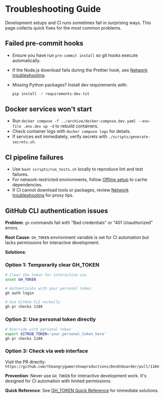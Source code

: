 # Troubleshooting Guide

Development setups and CI runs sometimes fail in surprising ways.
This page collects quick fixes for the most common problems.

## Failed pre-commit hooks

- Ensure you have run `pre-commit install` so git hooks execute automatically.
- If the Node.js download fails during the Prettier hook, see
  [Network troubleshooting](network-troubleshooting.md#pre-commit-nodeenv-ssl-errors).
- Missing Python packages? Install dev requirements with:

    ```bash
    pip install -r requirements-dev.txt
    ```

## Docker services won't start

- Run `docker compose -f ../archive/docker-compose.dev.yaml --env-file .env.dev up -d` to rebuild containers.
- Check container logs with `docker compose logs` for details.
- If services exit immediately, verify secrets with `./scripts/generate-secrets.sh`.

## CI pipeline failures

- Use `bash scripts/run_tests.sh` locally to reproduce lint and test failures.
- For network-restricted environments, follow [Offline setup](offline-setup.md) to cache dependencies.
- If CI cannot download tools or packages, review [Network troubleshooting](network-troubleshooting.md) for proxy tips.

## GitHub CLI authentication issues

**Problem**: `gh` commands fail with "Bad credentials" or "401 Unauthorized" errors.

**Root Cause**: `GH_TOKEN` environment variable is set for CI automation but lacks permissions for interactive development.

**Solutions**:

### Option 1: Temporarily clear GH_TOKEN

```bash
# Clear the token for interactive use
unset GH_TOKEN

# Authenticate with your personal token
gh auth login

# Use GitHub CLI normally
gh pr checks 1184
```

### Option 2: Use personal token directly

```bash
# Override with personal token
export GITHUB_TOKEN='your_personal_token_here'
gh pr checks 1184
```

### Option 3: Check via web interface

Visit the PR directly: `https://github.com/theangrygamershowproductions/DevOnboarder/pull/1184`

**Prevention**: Never use `GH_TOKEN` for interactive development work. It's designed for CI automation with limited permissions.

**Quick Reference**: See [GH_TOKEN Quick Reference](GH_TOKEN_QUICK_REFERENCE.md) for immediate solutions.
